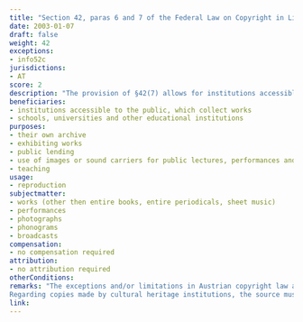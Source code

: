 ```yaml
---
title: "Section 42, paras 6 and 7 of the Federal Law on Copyright in Literary and Artistic Works and Related Rights"
date: 2003-01-07
draft: false
weight: 42
exceptions:
- info52c
jurisdictions:
- AT
score: 2
description: "The provision of §42(7) allows for institutions accessible to the public, which collect works, to produce copies for the inclusion of said copies in their own archive (reproduction for their own use of collections), their exhibition (§16 (2)), their lending (§16a) and the use of images or sound carriers for public lectures, performances and presentations (§56b), if and to the extent that reproduction is required for this purpose. Furthermore, §42(6) allows reproduction by schools, universities and other educational institutions for their own school use and in the extent justified by it. In both cases reproduction by means other than reprography is only permitted for non-commercial purposes. The exception does not apply to entire books and entire periodicals, as well as to copies thereof, unless copies are made by way of transcription. However, the exception does cover reproduction of entire works when the latter are unpublished or out-of-print. In cultural heritage institutions' case, the exception also excludes sheet music, while in educational establishmets' case it does not cover works, which, by their nature and description, are intended for use in school or teaching." 
beneficiaries:
- institutions accessible to the public, which collect works
- schools, universities and other educational institutions
purposes: 
- their own archive
- exhibiting works
- public lending 
- use of images or sound carriers for public lectures, performances and presentations
- teaching
usage:
- reproduction
subjectmatter:
- works (other then entire books, entire periodicals, sheet music)
- performances
- photographs
- phonograms
- broadcasts
compensation:
- no compensation required
attribution: 
- no attribution required
otherConditions: 
remarks: "The exceptions and/or limitations in Austrian copyright law are formulated as 'free uses’ of works and other subject matter. The provisions of §42, paras 6 and 7, apply to photographs (§68(7)), performances (§71(1)), phonograms (§76(4)) and broadcasts (§76a(3)).<br /><br />
Regarding copies made by cultural heritage institutions, the source must either be in the possession of the establishment, or the work must be made accessible to the public, but not published or out-of-print."
link: 
---
```

